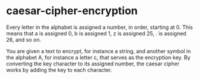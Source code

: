 # caesar-cipher-encryption

Every letter in the alphabet is assigned a number, in order, starting at 0. This means that a is assigned 0, b is assigned 1, z is assigned 25, . is assigned 26, and so on.

You are given a text to encrypt, for instance a string, and another symbol in the alphabet A, for instance a letter c, that serves as the encryption key. By converting the key character to its assigned number, the caesar cipher works by adding the  key to each character.
